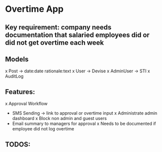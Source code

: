 # Overtime App

## Key requirement: company needs documentation that salaried employees did or did not get overtime each week

## Models
x Post -> date:date rationale:text
x User -> Devise
x AdminUser -> STI
x AuditLog

## Features:
x Approval Workflow
- SMS Sending -> link to approval or overtime input
x Administrate admin dashboard
x Block non admin and guest users
- Email summary to managers for approval
x Needs to be documented if employee did not log overtime

## TODOS: